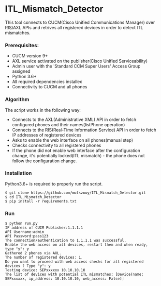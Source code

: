 # ITL_Mismatch_Detector
This tool connects to CUCM(Cisco Unified Communications Manager) over RIS/AXL APIs and retrives 
all registered devices in order to detect ITL mismatches.


### Prerequisites:
* CUCM version 9+
* AXL service activated on the publisher(Cisco Unified Serviceability)
* Admin user with the 'Standard CCM Super Users' Access Group assigned
* Python 3.6+
* All required dependencies installed
* Connectivity to CUCM and all phones

### Algorithm

The script works in the following way:

* Connects to the AXL(Administrative XML) API in order to fetch configured phones and their names(listPhone operation) 
* Connects to the RIS(Real-Time Information Service) API in order to fetch IP addresses of registered devices
* Asks to enable the web interface on all phones(manual step)
* Checks connectivity to all registered phones
* If the phone did not enable web interface after the configuration change,
 it's potentially locked(ITL mismatch) - the phone does not follow the configuration change.

### Installation

Python3.6+ is required to properly run the script.

```
$ git clone https://github.com/molszowy/ITL_Mismatch_Detector.git
$ cd ITL_Mismatch_Detector
$ pip install -r requirements.txt
```

### Run

```
$ python run.py
IP address of CUCM Publisher:1.1.1.1
API Username:admin
API Password:pass123
The connection/authentication to 1.1.1.1 was successful.
Enable the web access on all devices, restart them and when ready, type "y": y
Gathered 2 phones via AXL.
The number of registered devices: 1.
Do you want to proceed with web access checks for all registered devices ? Type "y": y
Testing device: SEPxxxxxx 10.10.10.10
The list of devices with potential ITL mismatches: [Device(name: SEPxxxxxx, ip_address: 10.10.10.10, web_access: False)]
```